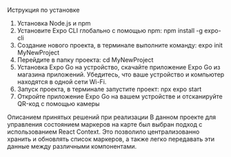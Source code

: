 Иструкция по установке
1) Установка Node.js и npm
2) Установите Expo CLI глобально с помощью npm: npm install -g expo-cli
3) Создание нового проекта, в терминале выполните команду: expo init MyNewProject
4) Перейдите в папку проекта: cd MyNewProject
5) Установка Expo Go на устройство, скачайте приложение Expo Go из магазина приложений. Убедитесь, что ваше устройство и компьютер находятся в одной сети Wi-Fi.
6) Запуск проекта, в терминале запустите проект: npx expo start
7) Откройте приложение Expo Go на вашем устройстве и отсканируйте QR-код с помощью камеры

Описанием принятых решений при реализации
В данном проекте для управления состоянием маркеров на карте был выбран подход с использованием React Context. Это позволило централизованно хранить и обновлять список маркеров, а также легко передавать эти данные между различными компонентами.